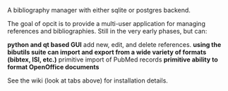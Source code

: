 A bibliography manager with either sqlite or postgres backend.

The goal of opcit is to provide a multi-user application for managing references and bibliographies. Still in the very early phases, but can:

**python and qt based GUI** add new, edit, and delete references.
**using the bibutils suite can import and export from a wide variety of formats (bibtex, ISI, etc.)** primitive import of PubMed records
**primitive ability to format OpenOffice documents**

See the wiki (look at tabs above) for installation details.
